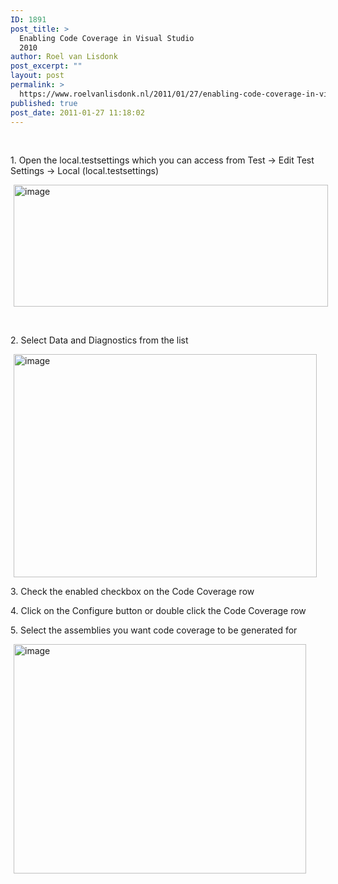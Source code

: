 ```yaml
---
ID: 1891
post_title: >
  Enabling Code Coverage in Visual Studio
  2010
author: Roel van Lisdonk
post_excerpt: ""
layout: post
permalink: >
  https://www.roelvanlisdonk.nl/2011/01/27/enabling-code-coverage-in-visual-studio-2010/
published: true
post_date: 2011-01-27 11:18:02
---
```

<p align="left">&#160;</p>  <p align="left">1. Open the local.testsettings which you can access from Test -&gt; Edit Test Settings -&gt; Local (local.testsettings) </p>  <p align="left"><a href="http://www.roelvanlisdonk.nl/wp-content/uploads/2011/01/image5.png"><img style="background-image: none; border-bottom: 0px; border-left: 0px; margin: 0px 5px; padding-left: 0px; padding-right: 0px; display: inline; border-top: 0px; border-right: 0px; padding-top: 0px" title="image" border="0" alt="image" src="http://www.roelvanlisdonk.nl/wp-content/uploads/2011/01/image_thumb5.png" width="503" height="195" /></a></p>  <p align="left">&#160;</p>  <p align="left">2. Select Data and Diagnostics from the list </p>  <p align="left"><a href="http://www.roelvanlisdonk.nl/wp-content/uploads/2011/01/image6.png"><img style="background-image: none; border-bottom: 0px; border-left: 0px; margin: 0px 5px; padding-left: 0px; padding-right: 0px; display: inline; border-top: 0px; border-right: 0px; padding-top: 0px" title="image" border="0" alt="image" src="http://www.roelvanlisdonk.nl/wp-content/uploads/2011/01/image_thumb6.png" width="485" height="357" /></a></p>  <p align="left">3. Check the enabled checkbox on the Code Coverage row</p>  <p align="left">4. Click on the Configure button or double click the Code Coverage row</p>  <p align="left">5. Select the assemblies you want code coverage to be generated for</p>  <p><a href="http://www.roelvanlisdonk.nl/wp-content/uploads/2011/01/image7.png"><img style="background-image: none; border-bottom: 0px; border-left: 0px; margin: 0px 5px; padding-left: 0px; padding-right: 0px; display: inline; border-top: 0px; border-right: 0px; padding-top: 0px" title="image" border="0" alt="image" src="http://www.roelvanlisdonk.nl/wp-content/uploads/2011/01/image_thumb7.png" width="468" height="367" /></a></p>